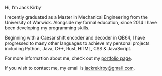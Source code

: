 Hi, I’m Jack Kirby

I recently graduated as a Master in Mechanical Engineering from the University of Warwick. Alongside my formal education, since 2014 I have been developing my programming skills. 

Beginning with a Caesar shift encoder and decoder in QB64, I have progressed to many other languages to achieve my personal projects including Python, Java, C++, Rust, HTML, CSS & JavaScript.

For more information about me, check out my [portfolio page](https://jackrekirby.github.io/Portfolio/).

If you wish to contact me, my email is [jackrekirby@gmail.com](mailto:jackrekirby@gmail.com).

<!---
Jackrekirby/Jackrekirby is a ✨ special ✨ repository because its `README.md` (this file) appears on your GitHub profile.
You can click the Preview link to take a look at your changes.
--->
